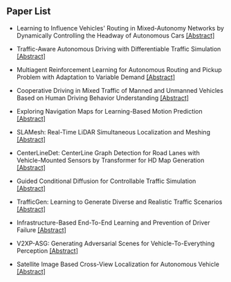 ## Paper List

- Learning to Influence Vehicles' Routing in Mixed-Autonomy Networks by Dynamically Controlling the Headway of Autonomous Cars
[[Abstract]](https://events.infovaya.com/presentation?id=91643)

- Traffic-Aware Autonomous Driving with Differentiable Traffic Simulation
[[Abstract]](https://events.infovaya.com/presentation?id=91646)

- Multiagent Reinforcement Learning for Autonomous Routing and Pickup Problem with Adaptation to Variable Demand
[[Abstract]](https://events.infovaya.com/presentation?id=91649)

- Cooperative Driving in Mixed Traffic of Manned and Unmanned Vehicles Based on Human Driving Behavior Understanding
[[Abstract]](https://events.infovaya.com/presentation?id=91652)

- Exploring Navigation Maps for Learning-Based Motion Prediction
[[Abstract]](https://events.infovaya.com/presentation?id=91655)

- SLAMesh: Real-Time LiDAR Simultaneous Localization and Meshing
[[Abstract]](https://events.infovaya.com/presentation?id=91658)

- CenterLineDet: CenterLine Graph Detection for Road Lanes with Vehicle-Mounted Sensors by Transformer for HD Map Generation
[[Abstract]](https://events.infovaya.com/presentation?id=91661)

- Guided Conditional Diffusion for Controllable Traffic Simulation
[[Abstract]](https://events.infovaya.com/presentation?id=91664)

- TrafficGen: Learning to Generate Diverse and Realistic Traffic Scenarios
[[Abstract]](https://events.infovaya.com/presentation?id=91667)

- Infrastructure-Based End-To-End Learning and Prevention of Driver Failure
[[Abstract]](https://events.infovaya.com/presentation?id=91670)

- V2XP-ASG: Generating Adversarial Scenes for Vehicle-To-Everything Perception
[[Abstract]](https://events.infovaya.com/presentation?id=91673)

- Satellite Image Based Cross-View Localization for Autonomous Vehicle
[[Abstract]](https://events.infovaya.com/presentation?id=91676)

